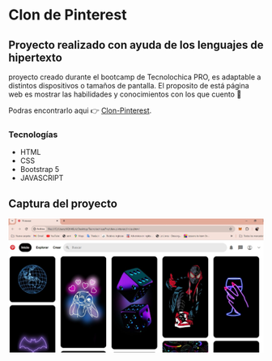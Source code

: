 # Clon de Pinterest

## Proyecto realizado con ayuda de los lenguajes de hipertexto 

proyecto creado durante el bootcamp de Tecnolochica PRO, es adaptable a distintos dispositivos o tamaños de pantalla.
El proposito de está página web es mostrar las habilidades y conocimientos con los que cuento 💜

Podras encontrarlo aqui 👉 [Clon-Pinterest](https://github.com/PetraIbarra/pinterest-clone).

### Tecnologías 

* HTML
* CSS
* Bootstrap 5 
* JAVASCRIPT 

## Captura del proyecto 
![Captura de proyecto.](/imagenesPinterest/Proyecto.jpg)
